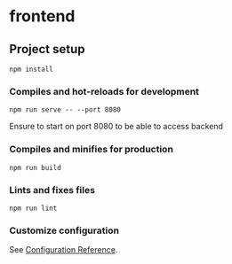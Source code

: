 # frontend

## Project setup
```
npm install
```

### Compiles and hot-reloads for development
```
npm run serve -- --port 8080
```
Ensure to start on port 8080 to be able to access backend
### Compiles and minifies for production
```
npm run build
```

### Lints and fixes files
```
npm run lint
```

### Customize configuration
See [Configuration Reference](https://cli.vuejs.org/config/).
